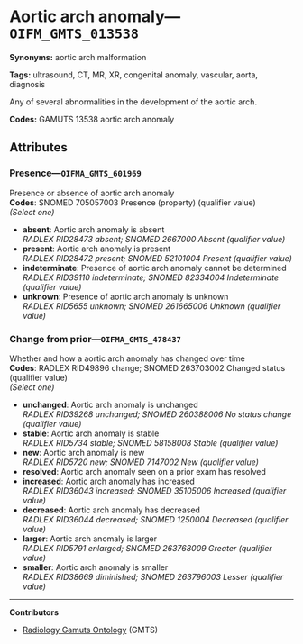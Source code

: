 # Aortic arch anomaly—`OIFM_GMTS_013538`

**Synonyms:** aortic arch malformation

**Tags:** ultrasound, CT, MR, XR, congenital anomaly, vascular, aorta, diagnosis

Any of several abnormalities in the development of the aortic arch.

**Codes:** GAMUTS 13538 aortic arch anomaly

## Attributes

### Presence—`OIFMA_GMTS_601969`

Presence or absence of aortic arch anomaly  
**Codes**: SNOMED 705057003 Presence (property) (qualifier value)  
*(Select one)*

- **absent**: Aortic arch anomaly is absent  
_RADLEX RID28473 absent; SNOMED 2667000 Absent (qualifier value)_
- **present**: Aortic arch anomaly is present  
_RADLEX RID28472 present; SNOMED 52101004 Present (qualifier value)_
- **indeterminate**: Presence of aortic arch anomaly cannot be determined  
_RADLEX RID39110 indeterminate; SNOMED 82334004 Indeterminate (qualifier value)_
- **unknown**: Presence of aortic arch anomaly is unknown  
_RADLEX RID5655 unknown; SNOMED 261665006 Unknown (qualifier value)_

### Change from prior—`OIFMA_GMTS_478437`

Whether and how a aortic arch anomaly has changed over time  
**Codes**: RADLEX RID49896 change; SNOMED 263703002 Changed status (qualifier value)  
*(Select one)*

- **unchanged**: Aortic arch anomaly is unchanged  
_RADLEX RID39268 unchanged; SNOMED 260388006 No status change (qualifier value)_
- **stable**: Aortic arch anomaly is stable  
_RADLEX RID5734 stable; SNOMED 58158008 Stable (qualifier value)_
- **new**: Aortic arch anomaly is new  
_RADLEX RID5720 new; SNOMED 7147002 New (qualifier value)_
- **resolved**: Aortic arch anomaly seen on a prior exam has resolved  
- **increased**: Aortic arch anomaly has increased  
_RADLEX RID36043 increased; SNOMED 35105006 Increased (qualifier value)_
- **decreased**: Aortic arch anomaly has decreased  
_RADLEX RID36044 decreased; SNOMED 1250004 Decreased (qualifier value)_
- **larger**: Aortic arch anomaly is larger  
_RADLEX RID5791 enlarged; SNOMED 263768009 Greater (qualifier value)_
- **smaller**: Aortic arch anomaly is smaller  
_RADLEX RID38669 diminished; SNOMED 263796003 Lesser (qualifier value)_

---

**Contributors**

- [Radiology Gamuts Ontology](https://gamuts.net/) (GMTS)